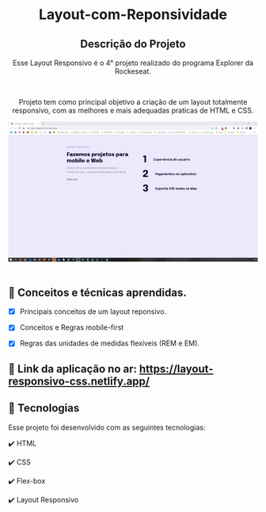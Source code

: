 <h1 align="center">
  Layout-com-Reponsividade
</h1>

<h2 align="center" >Descrição do Projeto</h2>
<p align="center">
  Esse Layout Responsivo é o 4° projeto realizado do programa Explorer da Rockeseat.
</p>
</br>

<div align="center">
   <p>
     Projeto tem como principal objetivo a criação de um layout totalmente responsivo, com as melhores e mais adequadas praticas de HTML e CSS.
  </p>

</div>
  
  <div align="center"> 
    <img src="images/layout-responsivo.gif" alt="logo"/>
  </div> 
    
  </br>
  
  ## 📖 Conceitos e técnicas aprendidas.

- [x] Principais conceitos de um layout reponsivo.
- [x] Conceitos e Regras mobile-first
- [x] Regras das unidades de medidas flexíveis (REM e EM).

  
## 🔗 Link da aplicação no ar: https://layout-responsivo-css.netlify.app/
  
## :rocket: Tecnologias

Esse projeto foi desenvolvido com as seguintes tecnologias:

✔️ HTML

✔️ CSS

✔️ Flex-box

✔️ Layout Responsivo
